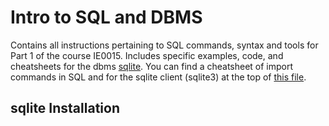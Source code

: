 # Intro to SQL and DBMS

Contains all instructions pertaining to SQL commands, syntax and tools for Part 1 of the course IE0015. Includes specific examples, code, and cheatsheets for the dbms [sqlite](https://www.sqlite.org). You can find a cheatsheet of import commands in SQL and for the sqlite client (sqlite3) at the top of [this file](codealong.sql).

## sqlite Installation
